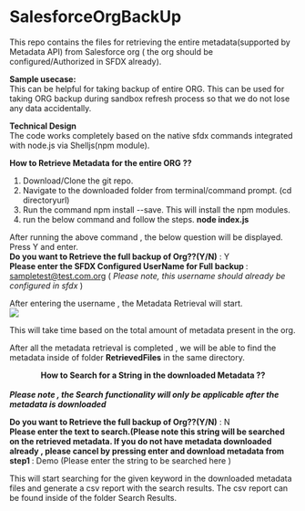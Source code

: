 # SalesforceOrgBackUp

This repo contains the files for retrieving the entire metadata(supported by Metadata API)  from Salesforce org ( the org should be configured/Authorized in SFDX already). 

<b>Sample usecase: </b> <br/>
This can be helpful for taking backup of entire ORG. 
This can be used for taking ORG backup during sandbox refresh process so that we do not lose any data accidentally.


<b> Technical Design </b> <br/>
The code works completely based on the native sfdx commands integrated with node.js via Shelljs(npm module). 


<b> How to Retrieve Metadata for the entire ORG ?? </b> 
1. Download/Clone the git repo. 
2. Navigate to the downloaded folder from terminal/command prompt. (cd directoryurl)
3. Run the command npm install --save. This will install the npm modules.
4. run the below command and follow the steps. 
<b> node index.js </b>

After running the above command , the below question will be displayed. Press Y and enter. <br/>
<b>Do you want to Retrieve the full backup of Org??(Y/N)</b> : Y <br/>
<b> Please enter the SFDX Configured UserName for Full backup </b> : sampletest@test.com.org (<i> Please note, this username should already be configured in sfdx </i> ) <br/>

After entering the username , the Metadata Retrieval will start. <br/>
<img src="https://github.com/ravi0389/SalesforceOrgBackUp/blob/main/screenshots/Retrieval1.png"> </img>

This will take time based on the total amount of metadata present in the org. 

After all the metadata retrieval is completed , we will be able to find the metadata inside of folder <b>RetrievedFiles</b> in the same directory.

<b> <center> How to Search for a String in the downloaded Metadata ??  </center> </b>  <br/>
<b> <i> Please note , the Search functionality will only be applicable after the metadata is downloaded </i> </b>

<b>Do you want to Retrieve the full backup of Org??(Y/N)</b> : N <br/>
<b> Please enter the text to search.(Please note this string will be searched on the retrieved metadata. If you do not have metadata downloaded already , please cancel by pressing enter and download metadata from step1 </b> : Demo (Please enter the string to be searched here )<br/>

This will start searching for the given keyword in the downloaded metadata files and generate a csv report with the search results. The csv report can be found inside of the folder Search Results.
